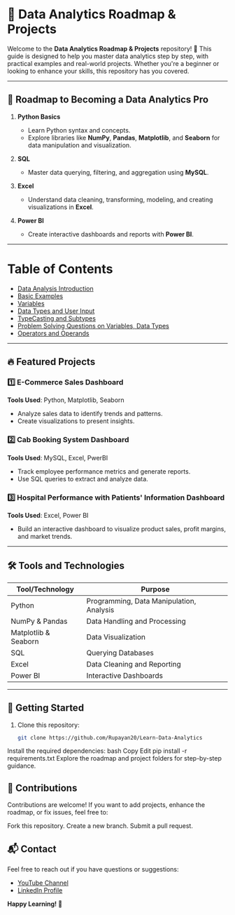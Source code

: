 # 🌟 Data Analytics Roadmap & Projects  

Welcome to the **Data Analytics Roadmap & Projects** repository! 🚀 This guide is designed to help you master data analytics step by step, with practical examples and real-world projects. Whether you're a beginner or looking to enhance your skills, this repository has you covered.

---

## 📖 Roadmap to Becoming a Data Analytics Pro  

1. **Python Basics**  
   - Learn Python syntax and concepts.  
   - Explore libraries like **NumPy**, **Pandas**, **Matplotlib**, and **Seaborn** for data manipulation and visualization.  

2. **SQL**  
   - Master data querying, filtering, and aggregation using **MySQL**.  

3. **Excel**  
   - Understand data cleaning, transforming, modeling, and creating visualizations in **Excel**.  

4. **Power BI**  
   - Create interactive dashboards and reports with **Power BI**.  

---

# Table of Contents
- [Data Analysis Introduction](https://github.com/Rupayan20/Learn-Data-Analytics/blob/main/Introduction.txt)
- [Basic Examples](https://github.com/Rupayan20/Learn-Data-Analytics/blob/main/Basic%20Examples)
- [Variables](https://github.com/Rupayan20/Learn-Data-Analytics/blob/main/Variables.txt)
- [Data Types and User Input](https://github.com/Rupayan20/Learn-Data-Analytics/blob/main/Data%20Types%20and%20User%20Input.txt)
- [TypeCasting and Subtypes](https://github.com/Rupayan20/Learn-Data-Analytics/blob/main/TypeCasting%20and%20Subtypes.txt)
- [Problem Solving Questions on Variables, Data Types](https://github.com/Rupayan20/Learn-Data-Analytics/blob/main/Basic%20Problem%20Solving%20Questions.txt)
- [Operators and Operands](https://github.com/Rupayan20/Learn-Data-Analytics/blob/main/Operators%20and%20Operands.txt)

---

## 🔥 Featured Projects  

### 1️⃣ **E-Commerce Sales Dashboard**  
**Tools Used**: Python, Matplotlib, Seaborn  
- Analyze sales data to identify trends and patterns.  
- Create visualizations to present insights.  

### 2️⃣ **Cab Booking System Dashboard**  
**Tools Used**: MySQL, Excel, PwerBI  
- Track employee performance metrics and generate reports.  
- Use SQL queries to extract and analyze data.  

### 3️⃣ **Hospital Performance with Patients' Information Dashboard**  
**Tools Used**: Excel, Power BI  
- Build an interactive dashboard to visualize product sales, profit margins, and market trends.  

---

## 🛠️ Tools and Technologies  

| Tool/Technology | Purpose                                   |  
|------------------|-------------------------------------------|  
| Python           | Programming, Data Manipulation, Analysis |  
| NumPy & Pandas   | Data Handling and Processing             |  
| Matplotlib & Seaborn | Data Visualization                     |  
| SQL              | Querying Databases                       |  
| Excel            | Data Cleaning and Reporting              |  
| Power BI         | Interactive Dashboards                  |  

---

## 🚀 Getting Started  

1. Clone this repository:  
   ```bash
   git clone https://github.com/Rupayan20/Learn-Data-Analytics
Install the required dependencies:
bash
Copy
Edit
pip install -r requirements.txt
Explore the roadmap and project folders for step-by-step guidance.

## 📝 Contributions
Contributions are welcome! If you want to add projects, enhance the roadmap, or fix issues, feel free to:

Fork this repository.
Create a new branch.
Submit a pull request.

## 📬 Contact
Feel free to reach out if you have questions or suggestions:
-  [YouTube Channel](https://www.youtube.com/@Im_rupuu) 
- [LinkedIn Profile](https://www.linkedin.com/in/rupayan-dutta-064908195/) 

**Happy Learning! 🚀**
